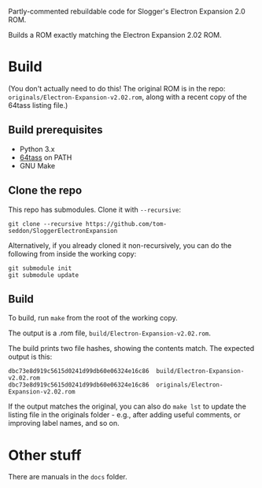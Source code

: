 Partly-commented rebuildable code for Slogger's Electron Expansion 2.0
ROM.

Builds a ROM exactly matching the Electron Expansion 2.02 ROM.

# Build

(You don't actually need to do this! The original ROM is in the repo:
`originals/Electron-Expansion-v2.02.rom`, along with a recent copy of
the 64tass listing file.)

## Build prerequisites

- Python 3.x
- [64tass](https://sourceforge.net/projects/tass64/) on PATH
- GNU Make

## Clone the repo

This repo has submodules. Clone it with `--recursive`:

    git clone --recursive https://github.com/tom-seddon/SloggerElectronExpansion
	
Alternatively, if you already cloned it non-recursively, you can do
the following from inside the working copy:

    git submodule init
	git submodule update

## Build

To build, run `make` from the root of the working copy.

The output is a .rom file, `build/Electron-Expansion-v2.02.rom`.

The build prints two file hashes, showing the contents match. The expected output is this:

    dbc73e8d919c5615d0241d99db60e06324e16c86  build/Electron-Expansion-v2.02.rom
    dbc73e8d919c5615d0241d99db60e06324e16c86  originals/Electron-Expansion-v2.02.rom

If the output matches the original, you can also do `make lst` to
update the listing file in the originals folder - e.g., after adding
useful comments, or improving label names, and so on.

# Other stuff

There are manuals in the `docs` folder.
